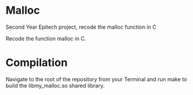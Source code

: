 # Malloc
Second Year Epitech project, recode the malloc function in C

Recode the function malloc in C.



# Compilation
Navigate to the root of the repository from your Terminal and run make to build the libmy_malloc.so shared library.
